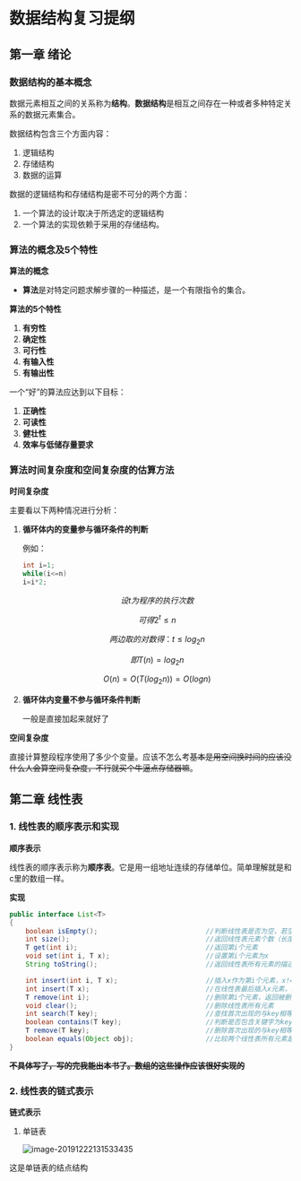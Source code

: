 # 数据结构复习提纲

## 第一章 绪论

### 数据结构的基本概念 

数据元素相互之间的关系称为**结构**。**数据结构**是相互之间存在一种或者多种特定关系的数据元素集合。

数据结构包含三个方面内容：

1. 逻辑结构
2. 存储结构
3. 数据的运算

数据的逻辑结构和存储结构是密不可分的两个方面：

1. 一个算法的设计取决于所选定的逻辑结构
2. 一个算法的实现依赖于采用的存储结构。

### 算法的概念及5个特性

**算法的概念**

+ **算法**是对特定问题求解步骤的一种描述，是一个有限指令的集合。

**算法的5个特性**

1. **有穷性**
2. **确定性**
3. **可行性**
4. **有输入性**
5. **有输出性**

一个“好”的算法应达到以下目标：

1. **正确性**
2. **可读性**
3. **健壮性**
4. **效率与低储存量要求**

### 算法时间复杂度和空间复杂度的估算方法

**时间复杂度**

主要看以下两种情况进行分析：

1. **循环体内的变量参与循环条件的判断**

   例如：

   ```java
   int i=1;
   while(i<=n)
   i=i*2;
   ```

   $$
   设t为程序的执行次数
   $$

   $$
   可得  2^t \leq n
   $$

   $$
   两边取的对数得：t \leq log_2n
   $$

   $$
   即T(n)=log_2n
   $$

   $$
   O(n)=O(T(log_2n))=O(logn)
   $$

2. **循环体内变量不参与循环条件判断**

   一般是直接加起来就好了

**空间复杂度**

直接计算整段程序使用了多少个变量。应该不怎么考~~基本是用空间换时间的应该没什么人会算空间复杂度，不行就买个牛逼点存储器嘛~~。

## 第二章 线性表

### 1. 线性表的顺序表示和实现

**顺序表示**

线性表的顺序表示称为**顺序表**。它是用一组地址连续的存储单位。简单理解就是和c里的数组一样。

**实现**

```java
public interface List<T>
{
    boolean isEmpty();                           //判断线性表是否为空，若空返回true
    int size();                                  //返回线性表元素个数（长度）
    T get(int i);                                //返回第i个元素
    void set(int i, T x);                        //设置第i个元素为x
    String toString();                           //返回线性表所有元素的描述字符串

    int insert(int i, T x);                      //插入x作为第i个元素，x!=null
    int insert(T x);                             //在线性表最后插入x元素，返回x序号
    T remove(int i);                             //删除第i个元素，返回被删除元素
    void clear();                                //删除线性表所有元素
    int search(T key);                           //查找首次出现的与key相等元素，返回元素序号i
    boolean contains(T key);                     //判断是否包含关键字为key元素
    T remove(T key);                             //删除首次出现的与key相等元素，返回被删除元素
    boolean equals(Object obj);                  //比较两个线性表所有元素是否对应相等
}
```

**~~不具体写了，写的完我能出本书了。数组的这些操作应该很好实现的~~**

### 2. 线性表的链式表示

**链式表示**

1. 单链表

   ![image-20191222131533435](C:\Users\12076\AppData\Roaming\Typora\typora-user-images\image-20191222131533435.png)

这是单链表的结点结构

